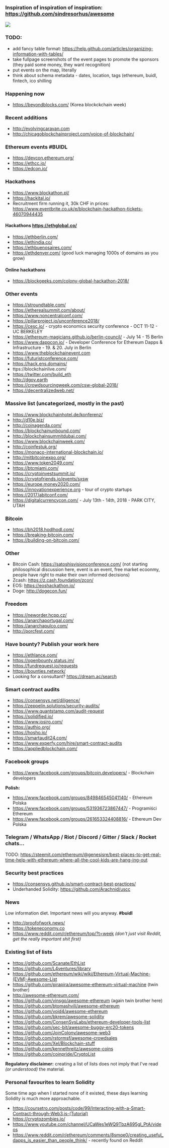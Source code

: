 ### Inspiration of inspiration of inspiration: https://github.com/sindresorhus/awesome

![](https://raw.githubusercontent.com/genesisdotre/awesome-ethereum-events/master/awesome-ethereum-events.jpg)

### TODO:
* add fancy table format: https://help.github.com/articles/organizing-information-with-tables/
* take fullpage screenshots of the event pages to promote the sponsors (they paid some money, they want recognition)
* put events on the map, literally
* think about schema metadata - dates, location, tags (ethereum, buidl, fintech, ico shilling

### Happening now
* https://beyondblocks.com/ (Korea blockckchain week)

### Recent additions
* http://evolvingcaravan.com
* http://chicagoblockchainproject.com/voice-of-blockchain/

### Ethereum events #BUIDL
* https://devcon.ethereum.org/
* https://ethcc.io/
* https://edcon.io/

### Hackathons
* https://www.blockathon.pl/
* https://hackital.io/
* Recruitment firm running it, 30k CHF in prices: https://www.eventbrite.co.uk/e/blockchain-hackathon-tickets-46070944435

#### Hackathons https://ethglobal.co/
* https://ethberlin.com/
* https://ethindia.co/
* https://ethbuenosaires.com/
* https://ethdenver.com/
(good luck managing 1000s of domains as you grow)

#### Online hackathons
* https://blockgeeks.com/colony-global-hackathon-2018/

### Other events
* https://stroundtable.com/
* https://etherealsummit.com/about/
* https://www.noncentralconf.com/
* https://pillarproject.io/unconference2018/
* https://cesc.io/ - crypto economics security conference - OCT 11-12 - UC BERKELEY
* https://ethereum-magicians.github.io/berlin-council/ - July 14 - 15 Berlin
* https://www.dappcon.io/ - Developer Conference for Ethereum Dapps & Infrastructure - 19. & 20. July in Berlin
* https://www.theblockchainevent.com
* https://futuristconference.com/
* https://hack.ens.domains/
* ttps://blockchainlive.com/
* https://twitter.com/build_eth
* http://dgov.earth
* https://crowdsourcingweek.com/csw-global-2018/
* https://decentralizedweb.net/

### Massive list (uncategorized, mostly in the past)
* https://www.blockchainhotel.de/konferenz/
* http://d10e.biz/
* http://coinagenda.com/
* https://blockchainunbound.com/
* http://blockchainsummitdubai.com/
* https://www.blockchainweek.com/
* http://coinfestuk.org/
* https://monaco-international-blockchain.io/
* http://mitbitcoinexpo.org/
* https://www.token2049.com/
* https://btcmiami.com/
* https://cryptoinvestsummit.io/
* https://cryptofriends.io/events/sxsw
* https://europe.money2020.com/
* https://innovationexperience.org - tour of crypto startups
* https://2017.labitconf.com/
* https://digitalcurrencycon.com/ - July 13th - 14th, 2018 - PARK CITY, UTAH

### Bitcoin
* https://bh2018.hodlhodl.com/
* https://breaking-bitcoin.com/
* https://building-on-bitcoin.com/

### Other
* Bitcoin Cash: https://satoshisvisionconference.com/ (not starting philosophical discussion here, event is an event, free market ecoonmy, people have right to make their own informed decisions)
* Zcash: https://z.cash.foundation/zcon/
* EOS: https://eoshackathon.io/
* Doge: http://dogecon.fun/

### Freedom
* https://neworder.hcpp.cz/
* https://anarchaportugal.com/
* https://anarchapulco.com/
* http://porcfest.com/

### Have bounty? Publish your work here
* https://ethlance.com/
* https://openbounty.status.im/
* https://fundrequest.io/requests
* https://bounties.network/
* Looking for a consultant? https://dream.ac/search

### Smart contract audits
* https://consensys.net/diligence/
* https://zeppelin.solutions/security-audits/
* https://www.quantstamp.com/audit-request
* https://solidified.io/
* https://www.iosiro.com/
* https://authio.org/
* https://hosho.io/
* https://smartaudit24.com/
* https://www.experfy.com/hire/smart-contract-audits
* https://appliedblockchain.com/

### Facebook groups
* https://www.facebook.com/groups/bitcoin.developers/ - Blockchain developers

**Polish:** 
* https://www.facebook.com/groups/849846545041140/ - Ethereum Polska
* https://www.facebook.com/groups/531936723867447/ - Programiści Ethereum
* https://www.facebook.com/groups/261653324408816/ - Ethereum Dev Polska

### Telegram / WhatsApp / Riot / Discord / Gitter / Slack / Rocket chats...
TODO: https://steemit.com/ethereum/@genesisre/best-places-to-get-real-time-help-with-ethereum-where-all-the-cool-kids-are-hang-ing-out

### Security best practices
* https://consensys.github.io/smart-contract-best-practices/
* Underhanded Solidity: https://github.com/Arachnid/uscc

### News
Low information diet. Important news will you anyway. **#buidl**
* http://proofofwork.news/
* https://tokeneconomy.co
* https://www.reddit.com/r/ethereum/top/?t=week *(don't just visit Reddit, get the really important shit first)*

### Existing list of lists
* https://github.com/Scanate/EthList
* https://github.com/L4ventures/library
* https://github.com/ethereum/wiki/wiki/Ethereum-Virtual-Machine-(EVM)-Awesome-List
* https://github.com/pirapira/awesome-ethereum-virtual-machine (twin brother)
* http://awesome-ethereum.com/
* https://github.com/vinsgo/awesome-ethereum (again twin brother here)
* https://github.com/btomashvili/awesome-ethereum
* https://github.com/void4/awesome-ethereum
* https://github.com/bkrem/awesome-solidity
* https://github.com/ConsenSysLabs/ethereum-developer-tools-list
* https://github.com/sec-bit/awesome-buggy-erc20-tokens
* https://github.com/JoinColony/awesome-web3
* https://github.com/rstormsf/awesome-crowdsales
* https://github.com/Xel/Blockchain-stuff
* https://github.com/kennethreitz/awesome-coins
* https://github.com/coinpride/CryptoList


**Regulatory disclaimer:** creating a list of lists does not imply that I've read *(or understood)* the material.

### Personal favourites to learn Solidity
Some time ago when I started none of it existed, these days learning Solidity is much more approachable.

* https://coursetro.com/posts/code/99/Interacting-with-a-Smart-Contract-through-Web3.js-(Tutorial)
* https://cryptozombies.io/
* https://www.youtube.com/channel/UCaWes1eWQ9TbzA695gl_PtA/videos
* https://www.reddit.com/r/ethereum/comments/8smqe0/creating_useful_dapps_is_easier_than_people_think/ - recently found on Reddit
